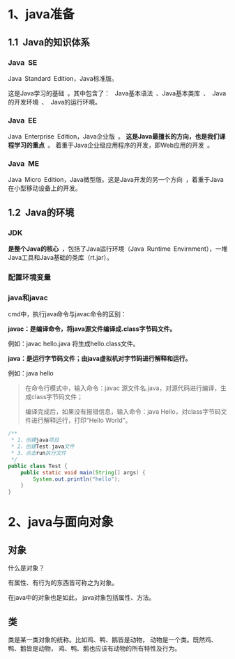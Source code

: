 # 1、java准备

## 1.1 Java的知识体系 

### Java SE 

Java Standard Edition，Java标准版。

这是Java学习的基础 。其中包含了： 
Java基本语法 、Java基本类库 、 Java的开发环境 、 Java的运行环境。



### Java EE 

Java Enterprise Edition，Java企业版 。
**这是Java最擅长的方向，也是我们课程学习的重点** 。
着重于Java企业级应用程序的开发，即Web应用的开发 。



### Java ME 

Java Micro Edition，Java微型版。这是Java开发的另一个方向 ，着重于Java在小型移动设备上的开发。



## 1.2 Java的环境 

### JDK

**是整个Java的核心** ，包括了Java运行环境（Java Runtime Envirnment），一堆Java工具和Java基础的类库（rt.jar）。 




### 配置环境变量


### java和javac

cmd中，执行java命令与javac命令的区别：

**javac：是编译命令，将java源文件编译成.class字节码文件。**

例如：javac hello.java
将生成hello.class文件。

**java：是运行字节码文件；由java虚拟机对字节码进行解释和运行。**

例如：java hello


> 在命令行模式中，输入命令：javac 源文件名.java，对源代码进行编译，生成class字节码文件；
>
> 编译完成后，如果没有报错信息，输入命令：java Hello，对class字节码文件进行解释运行，打印“Hello World”。

```java
/**
 * 1、创建java项目
 * 2、创建Test.java文件
 * 3、点击run执行文件
 */
public class Test {
    public static void main(String[] args) {
        System.out.println("hello");
    }
}
```



# 2、java与面向对象

## 对象

什么是对象？

有属性、有行为的东西皆可称之为对象。

在java中的对象也是如此， java对象包括属性、方法。



## 类

类是某一类对象的统称。比如鸡、鸭、鹅皆是动物， 动物是一个类。既然鸡、鸭、鹅皆是动物， 鸡、鸭、鹅也应该有动物的所有特性及行为。  





